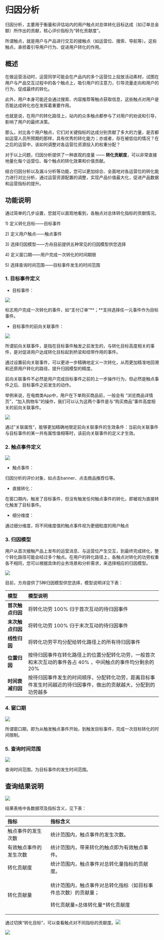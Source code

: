 # 归因分析

归因分析，主要用于衡量和评估站内的用户触点对总体转化目标达成（如订单总金额）所作出的贡献，核心评价指标为“转化贡献度”。‌

所谓触点，就是用户与产品进行交互的接触点（如运营位、搜索、导航等）。这些触点，承担着引导用户行为、促进用户转化的作用。

## **概述**

在做运营活动时，运营同学可能会在产品内的多个运营位上投放活动素材，试图在用户与产品交互过程中的各个触点上，吸引用户的注意力，引导流量走向和用户的行为，促成最终的转化。

此外，用户本身可能还会通过搜索、内容推荐等触点获取信息，这些触点对用户是否能达成转化也在发挥着重要作用。

也就是说，在用户的转化路径上，站内的众多触点都参与了对用户的劝说和引导，影响了用户的最终决策。

那么，对比各个用户触点，它们对关键指标的达成分别贡献了多大的力量，是否都如运营人员所预期的那样，具有优秀的转化能力；亦或者，存在被低估的情况？在之后的运营中，该如何调整对各运营位资源投入的权重分配？

对于以上问题，归因分析提供了一种直观的度量 —— **转化贡献度**，可以非常直接地量化每个运营位、每个触点的转化效果和价值贡献。

结合归因分析以及漏斗分析等功能，您可以更加综合、全面地对各运营位的转化能力进行对比分析，通过运营资源配置的调整，实现产品价值最大化，促进产品数据和运营指标的提升。

## **功能说明**

通过简单的几步设置，您就可以直观地看到，各触点对总体转化指标的贡献情况。

1\) 定义转化目标——目标事件

2\) 定义用户触点——触点事件

3\) 选择归因模型——方舟目前提供五种常见的归因模型供您选择

4\) 定义窗口期——用户完成一次转化的时间期限

5\) 选择查询时间范围——目标事件发生的时间范围

### 1. **目标事件定义**

* 目标事件：

![](../../.gitbook/assets/image%20%28451%29.png)

标志用户完成一次转化的事件，如“支付订单”**；**支持选择任一元事件作为目标事件。

* 目标事件的前向关联事件：

![](../../.gitbook/assets/image%20%28459%29.png)

所谓前向关联事件，是指在目标事件触发之前发生的，与转化目标高度相关的事件，是对促进用户达成转化目标起到桥梁和纽带作用的事件。

通过设置前向关联事件，可以更进一步精确地定义一次转化，从而更加精准地回溯和还原用户转化的路径，提升归因模型的精度。

前向关联事件不必然是用户完成目标事件之前的上一步操作行为，但必然是触点事件之后、目标事件之前发生的动作。

举例来说，在电商类App中，用户在下单购买商品前，一般会有 “浏览商品详情页”，“加入购物车”的操作，我们可以认为这两个事件是与“购买商品”事件高度相关的前向关联事件。

![](../../.gitbook/assets/image%20%28461%29.png)

通过”关联属性“，能够更加精确地限定前向关联事件的生效条件：当前向关联事件与目标事件的某一共有属性值相等时，该前向关联事件的定义才生效。

### 2. **触点事件定义**

![](../../.gitbook/assets/image%20%28460%29.png)

* 触点事件：

归因分析的评价对象，如点击banner、点击商品推荐位等。

* 直接转化：

在窗口期内，触发了目标事件，但没有触发任何触点事件的转化，即被视为直接转化触发了目标事件。

* 细分维度：

通过细分维度，将不同维度值的触点事件视为更细粒度的用户触点

### **3. 归因模型**

用户从首次接触产品上发布的运营消息、与运营位产生交互，到最终完成转化，整个转化路径可能会经过多个触点。在用户的转化路径上，各触点对转化的功劳权重各不相同，您可以根据具体的业务场景和分析需求，来选择相应的归因模型。

![](../../.gitbook/assets/image%20%28457%29.png)



目前，方舟提供了5种归因模型供您选择，模型说明详见下表：

| 模型 | 模型说明 |
| :--- | :--- |
| **首次触点归因** | 将转化功劳 100% 归于首次互动的待归因事件 |
| **末次触点归因** | 将转化功劳 100% 归于末次互动的待归因事件 |
| **线性归因** | 将转化功劳平均分配给转化路径上的所有待归因事件 |
| **位置归因** | 按待归因事件在转化路径上的位置分配转化功劳，一般首次和末次互动的事件各占 40% ，中间触点的事件均分剩余的 20% |
| **时间衰减归因** | 按待归因事件发生的时间顺序，分配转化功劳，距离目标事件发生时间越近的待归因事件，做出的贡献越大，分配到的功劳越多 |

### 4. **窗口期**

![](../../.gitbook/assets/image%20%28458%29.png)

所谓窗口期，即为从触发触点事件开始，到触发目标事件，完成一次目标转化的时间限制。

### 5. **查询时间范围**

![](../../.gitbook/assets/image%20%28449%29.png)

查询时间范围，为目标事件的发生时间范围。

## **查询结果说明**

![](../../.gitbook/assets/image%20%28450%29.png)

结果表格中各数据项及指标含义，见下表：

<table>
  <thead>
    <tr>
      <th style="text-align:left"><b>&#x6307;&#x6807;</b>
      </th>
      <th style="text-align:left"><b>&#x6307;&#x6807;&#x542B;&#x4E49;</b>
      </th>
    </tr>
  </thead>
  <tbody>
    <tr>
      <td style="text-align:left">&#x89E6;&#x70B9;&#x4E8B;&#x4EF6;&#x7684;&#x53D1;&#x751F;&#x6B21;&#x6570;</td>
      <td
      style="text-align:left">&#x7EDF;&#x8BA1;&#x8303;&#x56F4;&#x5185;&#xFF0C;&#x89E6;&#x70B9;&#x4E8B;&#x4EF6;&#x7684;&#x53D1;&#x751F;&#x6B21;&#x6570;&#x3002;</td>
    </tr>
    <tr>
      <td style="text-align:left">&#x6709;&#x6548;&#x89E6;&#x70B9;&#x4E8B;&#x4EF6;&#x7684;&#x53D1;&#x751F;&#x6B21;&#x6570;</td>
      <td
      style="text-align:left">&#x7EDF;&#x8BA1;&#x8303;&#x56F4;&#x5185;&#xFF0C;&#x5E26;&#x6765;&#x8F6C;&#x5316;&#x7684;&#x89E6;&#x70B9;&#x5373;&#x4E3A;&#x6709;&#x6548;&#x89E6;&#x70B9;&#x4E8B;&#x4EF6;&#x3002;</td>
    </tr>
    <tr>
      <td style="text-align:left">&#x8F6C;&#x5316;&#x8D21;&#x732E;&#x5EA6;</td>
      <td style="text-align:left">&#x7EDF;&#x8BA1;&#x8303;&#x56F4;&#x5185;&#xFF0C;&#x89E6;&#x70B9;&#x4E8B;&#x4EF6;&#x5BF9;&#x603B;&#x8F6C;&#x5316;&#x91CF;&#x6307;&#x6807;&#x7684;&#x8D21;&#x732E;&#x5EA6;&#x3002;</td>
    </tr>
    <tr>
      <td style="text-align:left">&#x8F6C;&#x5316;&#x8D21;&#x732E;&#x91CF;</td>
      <td style="text-align:left">
        <p>&#x7EDF;&#x8BA1;&#x8303;&#x56F4;&#x5185;&#xFF0C;&#x89E6;&#x70B9;&#x4E8B;&#x4EF6;&#x5BF9;&#x603B;&#x8F6C;&#x5316;&#x6307;&#x6807;&#xFF08;&#x5982;&#x76EE;&#x6807;&#x4E8B;&#x4EF6;&#x603B;&#x6B21;&#x6570;&#xFF09;&#x7684;&#x8D21;&#x732E;&#x91CF;&#xFF1B;</p>
        <p>&#x8F6C;&#x5316;&#x8D21;&#x732E;&#x91CF;=&#x603B;&#x4F53;&#x8F6C;&#x5316;&#x91CF;*&#x8F6C;&#x5316;&#x8D21;&#x732E;&#x5EA6;</p>
      </td>
    </tr>
  </tbody>
</table>

通过切换“转化目标”，可以查看触点对不同指标的贡献度。![](file:////private/var/folders/92/g4fvnswn2dg66l2rq8ghntjw0000gn/T/com.kingsoft.wpsoffice.mac/wps-nicexuer/ksohtml/wpsBLscr4.jpg)

![](../../.gitbook/assets/image%20%28455%29.png)



